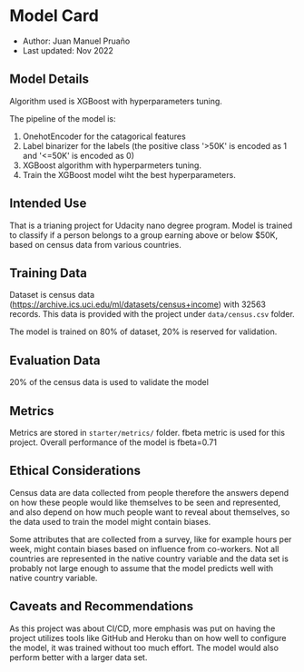 # Model Card
- Author: Juan Manuel Pruaño
- Last updated: Nov 2022

## Model Details

Algorithm used is XGBoost with hyperparameters tuning. 

The pipeline of the model is:
1. OnehotEncoder for the catagorical features
2. Label binarizer for the labels (the positive class '>50K' is encoded as 1 and '<=50K' is encoded as 0)
3. XGBoost algorithm with hyperparmeters tuning.
4. Train the XGBoost model wiht the best hyperparameters.



## Intended Use
That is a trianing project for Udacity nano degree program.
Model is trained to classify if a person belongs to a group earning above or below $50K, based on census data from various countries. 


## Training Data
Dataset is census data (https://archive.ics.uci.edu/ml/datasets/census+income) with  32563 records. This data is provided with the project under `data/census.csv` folder.

The model is trained on 80% of dataset, 20% is reserved for validation.


## Evaluation Data
20% of the census data is used to validate the model


## Metrics

Metrics are stored in `starter/metrics/` folder.
fbeta metric is used for this project. Overall performance of the model is fbeta=0.71 


## Ethical Considerations
Census data are data collected from people therefore the answers depend on how these people would like themselves to be seen and represented, and also depend on how much people want to reveal about themselves, so the data used to train the model might contain biases. 

Some attributes that are collected from a survey, like for example hours per week, might contain biases based on influence from co-workers. Not all countries are represented in the native country variable and the data set is probably not large enough to assume that the model predicts well with native country variable.

## Caveats and Recommendations
As this project was about CI/CD, more emphasis was put on having the project utilizes tools like GitHub and Heroku than on how well to configure the model, it was trained without too much effort. The model would also perform better with a larger data set.